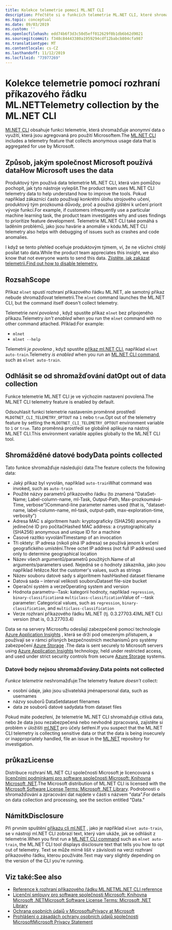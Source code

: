 ```yaml
---
title: Kolekce telemetrie pomocí ML.NET CLI
description: Přečtěte si o funkcích telemetrie ML.NET CLI, které shromažďují informace o využití pro analýzu, shromažďovaná data a jejich zakázání. Vyhledejte také odkazy na licenční smlouvu .NET a informace o dodržování předpisů v Microsoft GDPRe.
ms.topic: conceptual
ms.date: 09/03/2019
ms.custom: ''
ms.openlocfilehash: edd74b6f3d3c50d5eff012629f0b1db6b62d9021
ms.sourcegitcommit: f348c84443380a1959294cdf12babcb804cfa987
ms.translationtype: MT
ms.contentlocale: cs-CZ
ms.lasthandoff: 11/12/2019
ms.locfileid: "73977269"
---
```

# <a name="telemetry-collection-by-the-mlnet-cli"></a><span data-ttu-id="b66ec-104">Kolekce telemetrie pomocí rozhraní příkazového řádku ML.NET</span><span class="sxs-lookup"><span data-stu-id="b66ec-104">Telemetry collection by the ML.NET CLI</span></span>

<span data-ttu-id="b66ec-105">[Ml.NET CLI](https://aka.ms/mlnet-cli) obsahuje funkci telemetrie, která shromažďuje anonymní data o využití, která jsou agregovaná pro použití Microsoftem.</span><span class="sxs-lookup"><span data-stu-id="b66ec-105">The [ML.NET CLI](https://aka.ms/mlnet-cli) includes a telemetry feature that collects anonymous usage data that is aggregated for use by Microsoft.</span></span>

## <a name="how-microsoft-uses-the-data"></a><span data-ttu-id="b66ec-106">Způsob, jakým společnost Microsoft používá data</span><span class="sxs-lookup"><span data-stu-id="b66ec-106">How Microsoft uses the data</span></span>

<span data-ttu-id="b66ec-107">Produktový tým používá data telemetrie ML.NET CLI, která vám pomůžou pochopit, jak tyto nástroje vylepšit.</span><span class="sxs-lookup"><span data-stu-id="b66ec-107">The product team uses ML.NET CLI telemetry data to help understand how to improve the tools.</span></span> <span data-ttu-id="b66ec-108">Pokud například zákazníci často používají konkrétní úlohu strojového učení, produktový tým prozkoumá důvody, proč a používá zjištění k určení priorit vývoje funkcí.</span><span class="sxs-lookup"><span data-stu-id="b66ec-108">For example, if customers infrequently use a particular machine learning task, the product team investigates why and uses findings to prioritize feature development.</span></span> <span data-ttu-id="b66ec-109">Telemetrie ML.NET CLI také pomáhá s laděním problémů, jako jsou havárie a anomálie v kódu.</span><span class="sxs-lookup"><span data-stu-id="b66ec-109">ML.NET CLI telemetry also helps with debugging of issues such as crashes and code anomalies.</span></span>

<span data-ttu-id="b66ec-110">I když se tento přehled oceňuje produktovým týmem, ví, že ne všichni chtějí posílat tato data.</span><span class="sxs-lookup"><span data-stu-id="b66ec-110">While the product team appreciates this insight, we also know that not everyone wants to send this data.</span></span> [<span data-ttu-id="b66ec-111">Zjistěte, jak zakázat telemetrii.</span><span class="sxs-lookup"><span data-stu-id="b66ec-111">Find out how to disable telemetry.</span></span>](#opt-out-of-data-collection)

## <a name="scope"></a><span data-ttu-id="b66ec-112">Rozsah</span><span class="sxs-lookup"><span data-stu-id="b66ec-112">Scope</span></span>

<span data-ttu-id="b66ec-113">Příkaz `mlnet` spustí rozhraní příkazového řádku ML.NET, ale samotný příkaz nebude shromažďovat telemetrii.</span><span class="sxs-lookup"><span data-stu-id="b66ec-113">The `mlnet` command launches the ML.NET CLI, but the command itself doesn't collect telemetry.</span></span>

<span data-ttu-id="b66ec-114">Telemetrie *není povolená* , když spustíte příkaz `mlnet` bez připojeného příkazu.</span><span class="sxs-lookup"><span data-stu-id="b66ec-114">Telemetry *isn't enabled* when you run the `mlnet` command with no other command attached.</span></span> <span data-ttu-id="b66ec-115">Příklad:</span><span class="sxs-lookup"><span data-stu-id="b66ec-115">For example:</span></span>

- `mlnet`
- `mlnet --help`

<span data-ttu-id="b66ec-116">Telemetrii *je povolena* , když spustíte [příkaz ml.NET CLI](../reference/ml-net-cli-reference.md), například `mlnet auto-train`.</span><span class="sxs-lookup"><span data-stu-id="b66ec-116">Telemetry *is enabled* when you run an [ML.NET CLI command](../reference/ml-net-cli-reference.md), such as `mlnet auto-train`.</span></span>

## <a name="opt-out-of-data-collection"></a><span data-ttu-id="b66ec-117">Odhlásit se od shromažďování dat</span><span class="sxs-lookup"><span data-stu-id="b66ec-117">Opt out of data collection</span></span>

<span data-ttu-id="b66ec-118">Funkce telemetrie ML.NET CLI je ve výchozím nastavení povolená.</span><span class="sxs-lookup"><span data-stu-id="b66ec-118">The ML.NET CLI telemetry feature is enabled by default.</span></span>

<span data-ttu-id="b66ec-119">Odsouhlasit funkci telemetrie nastavením proměnné prostředí `MLDOTNET_CLI_TELEMETRY_OPTOUT` na `1` nebo `true`.</span><span class="sxs-lookup"><span data-stu-id="b66ec-119">Opt out of the telemetry feature by setting the `MLDOTNET_CLI_TELEMETRY_OPTOUT` environment variable to `1` or `true`.</span></span> <span data-ttu-id="b66ec-120">Tato proměnná prostředí se globálně aplikuje na nástroj ML.NET CLI.</span><span class="sxs-lookup"><span data-stu-id="b66ec-120">This environment variable applies globally to the ML.NET CLI tool.</span></span>

## <a name="data-points-collected"></a><span data-ttu-id="b66ec-121">Shromážděné datové body</span><span class="sxs-lookup"><span data-stu-id="b66ec-121">Data points collected</span></span>

<span data-ttu-id="b66ec-122">Tato funkce shromažďuje následující data:</span><span class="sxs-lookup"><span data-stu-id="b66ec-122">The feature collects the following data:</span></span>

- <span data-ttu-id="b66ec-123">Jaký příkaz byl vyvolán, například `auto-train`</span><span class="sxs-lookup"><span data-stu-id="b66ec-123">What command was invoked, such as `auto-train`</span></span>
- <span data-ttu-id="b66ec-124">Použité názvy parametrů příkazového řádku (to znamená "DataSet-Name; Label-column-name, ml-Task, Output-Path, Max-prozkoumává-Time, verbose")</span><span class="sxs-lookup"><span data-stu-id="b66ec-124">Command-line parameter names used (that is, "dataset-name, label-column-name, ml-task, output-path, max-exploration-time, verbosity")</span></span>
- <span data-ttu-id="b66ec-125">Adresa MAC s algoritmem hash: kryptograficky (SHA256) anonymní a jedinečné ID pro počítač</span><span class="sxs-lookup"><span data-stu-id="b66ec-125">Hashed MAC address: a cryptographically (SHA256) anonymous and unique ID for a machine</span></span>
- <span data-ttu-id="b66ec-126">Časové razítko vyvolání</span><span class="sxs-lookup"><span data-stu-id="b66ec-126">Timestamp of an invocation</span></span>
- <span data-ttu-id="b66ec-127">Tři oktety: IP adresa (nikoli plná IP adresa) se používá jenom k určení geografického umístění.</span><span class="sxs-lookup"><span data-stu-id="b66ec-127">Three octet IP address (not full IP address) used only to determine geographical location</span></span>
- <span data-ttu-id="b66ec-128">Název všech argumentů/parametrů použitých.</span><span class="sxs-lookup"><span data-stu-id="b66ec-128">Name of all arguments/parameters used.</span></span> <span data-ttu-id="b66ec-129">Nejedná se o hodnoty zákazníka, jako jsou například řetězce.</span><span class="sxs-lookup"><span data-stu-id="b66ec-129">Not the customer's values, such as strings</span></span>
- <span data-ttu-id="b66ec-130">Název souboru datové sady s algoritmem hash</span><span class="sxs-lookup"><span data-stu-id="b66ec-130">Hashed dataset filename</span></span>
- <span data-ttu-id="b66ec-131">Datová sada – interval velikosti souboru</span><span class="sxs-lookup"><span data-stu-id="b66ec-131">Dataset file-size bucket</span></span>
- <span data-ttu-id="b66ec-132">Operační systém a verze</span><span class="sxs-lookup"><span data-stu-id="b66ec-132">Operating system and version</span></span>
- <span data-ttu-id="b66ec-133">Hodnota parametru--Task: kategorií hodnoty, například `regression`, `binary-classification`a `multiclass-classification`</span><span class="sxs-lookup"><span data-stu-id="b66ec-133">Value of --task parameter: Categorical values, such as `regression`, `binary-classification`, and `multiclass-classification`</span></span>
- <span data-ttu-id="b66ec-134">Verze rozhraní příkazového řádku ML.NET (tj. 0.3.27703.4)</span><span class="sxs-lookup"><span data-stu-id="b66ec-134">ML.NET CLI version (that is, 0.3.27703.4)</span></span>

<span data-ttu-id="b66ec-135">Data se na servery Microsoftu odesílají zabezpečeně pomocí technologie [Azure Application Insights](https://azure.microsoft.com/services/application-insights/) , která se drží pod omezeným přístupem, a používají se v rámci přísných bezpečnostních mechanismů pro systémy zabezpečení [Azure Storage](https://azure.microsoft.com/services/storage/) .</span><span class="sxs-lookup"><span data-stu-id="b66ec-135">The data is sent securely to Microsoft servers using [Azure Application Insights](https://azure.microsoft.com/services/application-insights/) technology, held under restricted access, and used under strict security controls from secure [Azure Storage](https://azure.microsoft.com/services/storage/) systems.</span></span>

### <a name="data-points-not-collected"></a><span data-ttu-id="b66ec-136">Datové body nejsou shromažďovány.</span><span class="sxs-lookup"><span data-stu-id="b66ec-136">Data points not collected</span></span>

<span data-ttu-id="b66ec-137">*Funkce telemetrie* neshromažďuje:</span><span class="sxs-lookup"><span data-stu-id="b66ec-137">The telemetry feature *doesn't* collect:</span></span>

- <span data-ttu-id="b66ec-138">osobní údaje, jako jsou uživatelská jména</span><span class="sxs-lookup"><span data-stu-id="b66ec-138">personal data, such as usernames</span></span>
- <span data-ttu-id="b66ec-139">názvy souborů DataSet</span><span class="sxs-lookup"><span data-stu-id="b66ec-139">dataset filenames</span></span>
- <span data-ttu-id="b66ec-140">data ze souborů datové sady</span><span class="sxs-lookup"><span data-stu-id="b66ec-140">data from dataset files</span></span>

<span data-ttu-id="b66ec-141">Pokud máte podezření, že telemetrie ML.NET CLI shromažďuje citlivá data, nebo že data jsou nezabezpečená nebo nevhodně zpracovaná, zajistěte si problém v úložišti [ml.NET](https://github.com/dotnet/machinelearning) pro účely šetření.</span><span class="sxs-lookup"><span data-stu-id="b66ec-141">If you suspect that the ML.NET CLI telemetry is collecting sensitive data or that the data is being insecurely or inappropriately handled, file an issue in the [ML.NET](https://github.com/dotnet/machinelearning) repository for investigation.</span></span>

## <a name="license"></a><span data-ttu-id="b66ec-142">průkaz</span><span class="sxs-lookup"><span data-stu-id="b66ec-142">License</span></span>

<span data-ttu-id="b66ec-143">Distribuce rozhraní ML.NET CLI společnosti Microsoft je licencovaná s [licenčními podmínkami pro software společnosti Microsoft: Knihovna Microsoft .NET](https://aka.ms/dotnet-core-eula).</span><span class="sxs-lookup"><span data-stu-id="b66ec-143">The Microsoft distribution of ML.NET CLI is licensed with the [Microsoft Software License Terms: Microsoft .NET Library](https://aka.ms/dotnet-core-eula).</span></span> <span data-ttu-id="b66ec-144">Podrobnosti o shromažďování a zpracování dat najdete v části s názvem "data".</span><span class="sxs-lookup"><span data-stu-id="b66ec-144">For details on data collection and processing, see the section entitled "Data."</span></span>

## <a name="disclosure"></a><span data-ttu-id="b66ec-145">Námitk</span><span class="sxs-lookup"><span data-stu-id="b66ec-145">Disclosure</span></span>

<span data-ttu-id="b66ec-146">Při prvním spuštění [příkazu cli ml.NET](../reference/ml-net-cli-reference.md) , jako je například `mlnet auto-train`, se v nástroji ml.NET CLI zobrazí text, který vám ukáže, jak se odhlásit z telemetrie.</span><span class="sxs-lookup"><span data-stu-id="b66ec-146">When you first run a [ML.NET CLI command](../reference/ml-net-cli-reference.md) such as `mlnet auto-train`, the ML.NET CLI tool displays disclosure text that tells you how to opt out of telemetry.</span></span> <span data-ttu-id="b66ec-147">Text se může mírně lišit v závislosti na verzi rozhraní příkazového řádku, kterou používáte.</span><span class="sxs-lookup"><span data-stu-id="b66ec-147">Text may vary slightly depending on the version of the CLI you're running.</span></span>

## <a name="see-also"></a><span data-ttu-id="b66ec-148">Viz také:</span><span class="sxs-lookup"><span data-stu-id="b66ec-148">See also</span></span>

- [<span data-ttu-id="b66ec-149">Reference k rozhraní příkazového řádku ML.NET</span><span class="sxs-lookup"><span data-stu-id="b66ec-149">ML.NET CLI reference</span></span>](../reference/ml-net-cli-reference.md)
- [<span data-ttu-id="b66ec-150">Licenční smlouvy pro software společnosti Microsoft: Knihovna Microsoft .NET</span><span class="sxs-lookup"><span data-stu-id="b66ec-150">Microsoft Software License Terms: Microsoft .NET Library</span></span>](https://aka.ms/dotnet-core-eula)
- [<span data-ttu-id="b66ec-151">Ochrana osobních údajů v Microsoftu</span><span class="sxs-lookup"><span data-stu-id="b66ec-151">Privacy at Microsoft</span></span>](https://www.microsoft.com/trustcenter/privacy/)
- [<span data-ttu-id="b66ec-152">Prohlášení o zásadách ochrany osobních údajů společnosti Microsoft</span><span class="sxs-lookup"><span data-stu-id="b66ec-152">Microsoft Privacy Statement</span></span>](https://privacy.microsoft.com/privacystatement)
